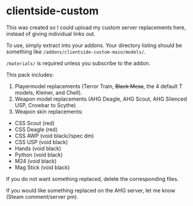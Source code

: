 # clientside-custom

This was created so I could upload my custom server replacements here, instead of giving individual links out.

To use, simply extract into your addons. Your directory listing should be something like ```/addons/clientside-custom-main/models/```.

```/materials/``` is required unless you subscribe to the addon.

This pack includes:
1. Playermodel replacements (Terror Train, ~~Black Mesa~~, the 4 default T models, Kleiner, and Chell).
2. Weapon model replacements (AHG Deagle, AHG Scout, AHG Silenced USP, Crowbar to Scythe)
3. Weapon skin replacements:
 - CSS Scout (red)
 - CSS Deagle (red)
 - CSS AWP (void black//spec dm)
 - CSS USP (void black)
 - Hands (void black)
 - Python (void black)
 - M24 (void black)
 - Mag Stick (void black)

If you do not want something replaced, delete the corresponding files.

If you would like something replaced on the AHG server, let me know (Steam comment/server pm).
